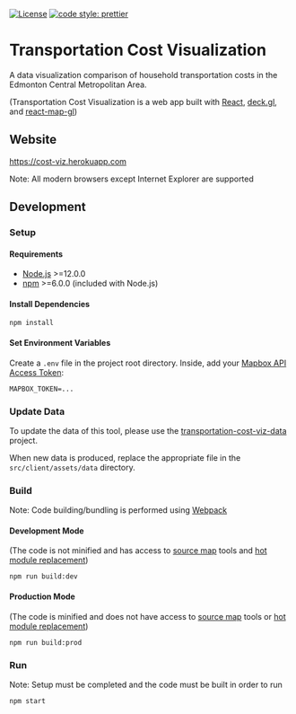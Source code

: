 [![License](https://img.shields.io/badge/License-Apache%202.0-blue.svg)](https://opensource.org/licenses/Apache-2.0)
[![code style: prettier](https://img.shields.io/badge/code_style-prettier-ff69b4.svg?style=flat)](https://github.com/prettier/prettier)
# Transportation Cost Visualization
A data visualization comparison of household transportation costs in the Edmonton Central Metropolitan Area.

(Transportation Cost Visualization is a web app built with [React](https://reactjs.org/), [deck.gl](https://deck.gl/#/), and [react-map-gl](https://uber.github.io/react-map-gl/#/))
## Website
https://cost-viz.herokuapp.com

Note: All modern browsers except Internet Explorer are supported
## Development
### Setup
#### Requirements
- [Node.js](https://nodejs.org/) >=12.0.0
- [npm](https://www.npmjs.com/) >=6.0.0 (included with Node.js)
#### Install Dependencies
```
npm install
```
#### Set Environment Variables
Create a ```.env``` file in the project root directory.
Inside, add your [Mapbox API Access Token](https://docs.mapbox.com/help/how-mapbox-works/access-tokens/):
```
MAPBOX_TOKEN=...
```
### Update Data
To update the data of this tool, please use the [transportation-cost-viz-data](https://github.com/thomaslorincz/transportation-cost-viz-data) project.

When new data is produced, replace the appropriate file in the ```src/client/assets/data``` directory.
### Build
Note: Code building/bundling is performed using [Webpack](https://webpack.js.org/)
#### Development Mode
(The code is not minified and has access to [source map](https://webpack.js.org/configuration/devtool/) tools and [hot module replacement](https://webpack.js.org/concepts/hot-module-replacement/))
```
npm run build:dev
```
#### Production Mode
(The code is minified and does not have access to [source map](https://webpack.js.org/configuration/devtool/) tools or [hot module replacement](https://webpack.js.org/concepts/hot-module-replacement/))
```
npm run build:prod
```
### Run
Note: Setup must be completed and the code must be built in order to run
```
npm start
```
